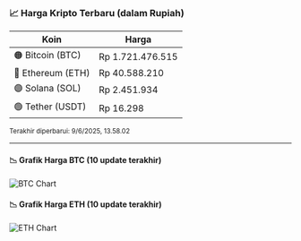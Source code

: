 

<!-- HARGA_KRIPTO -->
### 📈 Harga Kripto Terbaru (dalam Rupiah)

| Koin     | Harga         |
|----------|---------------|
| 🟠 Bitcoin (BTC)   | Rp 1.721.476.515 |
| 🔵 Ethereum (ETH)  | Rp 40.588.210 |
| 🟣 Solana (SOL)    | Rp 2.451.934 |
| 🟢 Tether (USDT)   | Rp 16.298 |

<sub>Terakhir diperbarui: 9/6/2025, 13.58.02</sub>

---

#### 📉 Grafik Harga BTC (10 update terakhir)
![BTC Chart](https://quickchart.io/chart?c=%7B%22type%22%3A%22line%22%2C%22data%22%3A%7B%22labels%22%3A%5B%2201%3A53%3A35%22%2C%2203%3A20%3A33%22%2C%2204%3A02%3A58%22%2C%2204%3A41%3A03%22%2C%2204%3A58%3A12%22%2C%2205%3A28%3A44%22%2C%2205%3A47%3A09%22%2C%2205%3A58%3A30%22%2C%2206%3A40%3A10%22%2C%2206%3A58%3A02%22%5D%2C%22datasets%22%3A%5B%7B%22label%22%3A%22Bitcoin%22%2C%22data%22%3A%5B1723065380%2C1719490788%2C1722043944%2C1723152590%2C1721031274%2C1719567630%2C1719018307%2C1718806578%2C1720085617%2C1721476515%5D%2C%22fill%22%3Afalse%2C%22borderColor%22%3A%22blue%22%2C%22tension%22%3A0.1%7D%5D%7D%7D)

#### 📉 Grafik Harga ETH (10 update terakhir)
![ETH Chart](https://quickchart.io/chart?c=%7B%22type%22%3A%22line%22%2C%22data%22%3A%7B%22labels%22%3A%5B%2201%3A53%3A35%22%2C%2203%3A20%3A33%22%2C%2204%3A02%3A58%22%2C%2204%3A41%3A03%22%2C%2204%3A58%3A12%22%2C%2205%3A28%3A44%22%2C%2205%3A47%3A09%22%2C%2205%3A58%3A30%22%2C%2206%3A40%3A10%22%2C%2206%3A58%3A02%22%5D%2C%22datasets%22%3A%5B%7B%22label%22%3A%22Ethereum%22%2C%22data%22%3A%5B40791001%2C40598263%2C40671417%2C40644752%2C40571912%2C40572134%2C40527107%2C40501953%2C40538317%2C40588210%5D%2C%22fill%22%3Afalse%2C%22borderColor%22%3A%22blue%22%2C%22tension%22%3A0.1%7D%5D%7D%7D)

<!-- /HARGA_KRIPTO -->